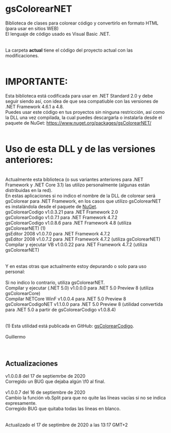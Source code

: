 # gsColorearNET
Biblioteca de clases para colorear código y convertirlo en formato HTML (para usar en sitios WEB)
<br> 
El lenguaje de código usado es Visual Basic .NET.<br>
<br>
<br>
La carpeta <b>actual</b> tiene el código del proyecto actual con las modificaciones.<br>
<br>

IMPORTANTE:
===========
Esta biblioteca está codificada para usar en .NET Standard 2.0 y debe seguir siendo así, con idea de que sea compatiuble con las versiones de .NET Framework 4.6.1 a 4.8.
<br>
Puedes usar este código en tus proyectos sin ninguna restricción, así como la DLL una vez compilada, la cual puedes descargarla o instalarla desde el paquete de NuGet:
https://www.nuget.org/packages/gsColorearNET/<br>
<br>

Uso de esta DLL y de las versiones anteriores:
==============================================

<br> 
Actualmente esta biblioteca (o sus variantes anteriores para .NET Framework y .NET Core 3.1) las utilizo personalmente (algunas están distribuidas en la red).<br>
En estas aplicaciones si no indico el nombre de la DLL de colorear será gsColorear para .NET Framework, en los casos que utilizo gsColorearNET es instalándola desde 
el paquete de <a href="https://www.nuget.org/packages/gsColorearNET/">NuGet</a>.<br>
gsColorearCodigo v1.0.3.21 para .NET Framework 2.0<br>
gsColorearCodigo v1.0.7.1 para .NET Framework 4.7.2<br>
gsColorearCodigo v1.0.8.6 para .NET Framework 4.8 (utiliza gsColorearNET) (1)<br>
gsEditor 2008 v1.0.7.0 para .NET Framework 4.7.2<br>
gsEditor 2008 v1.0.7.2 para .NET Framework 4.7.2 (utiliza gsColorearNET)<br>
Compilar y ejecutar VB v1.0.0.22 para .NET Framework 4.7.2 (utiliza gsColorearNET)<br>
<br> 
<br> 
Y en estas otras que actualmente estoy depurando o solo para uso personal:<br>
<br>Si no indico lo contrario, utiliza gsColorearNET.<br>
Compilar y ejecutar (.NET 5.0) v1.0.0.0 para .NET 5.0 Preview 8 (utiliza gsColorearCore)<br>
Compilar NETCore WinF v1.0.0.4 para .NET 5.0 Preview 8<br>
gsColorearCodigoNET v1.1.0.0 para .NET 5.0 Preview 8 (utilidad convertida para .NET 5.0 a partir de gsColorearCodigo v1.0.8.4)<br>
<br>
<br>
(1) Esta utilidad está publicada en GitHub: <a href="https://github.com/elGuille-info/gsColorearCodigo">gsColorearCodigo</a>.
<br>
<br> 
Guillermo<br>
<br>
<br>
<h2>Actualizaciones</h2>
v1.0.0.8 del 17 de septiemrbe de 2020<br>
Corregido un BUG que dejaba algún \f0 al final.<br>
<br>
v1.0.0.7 del 16 de septiembre de 2020<br>
Cambio la función vb.Split para que no quite las líneas vacías si no se indica expresamente.<br>
Corregido BUG que quitaba todas las líneas en blanco.<br>
<br>
<br>
Actualizado el 17 de septimbre de 2020 a las 13:17 GMT+2
